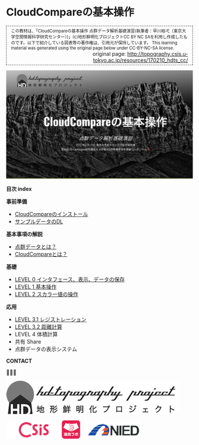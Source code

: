 # CloudCompareの基本操作
<div style="border: dashed 1px #333; padding: 4px 12px;">
<div style="font-size: 80%; ">
この教材は、「CloudCompareの基本操作 点群データ解析基礎演習(執筆者：早川裕弌（東京大学空間情報科学研究センター）)」(c)地形鮮明化プロジェクトCC BY NC SAを利用し作成したものです。以下で紹介している図表等の著作権は、引用元が保持しています。
This learning material was generated using the original page below under CC-BY-NC-SA license. 
</div>
<div style="text-align: right; ">
original page: <a href="http://topography.csis.u-tokyo.ac.jp/resources/170210_hdts_cc/">http://topography.csis.u-tokyo.ac.jp/resources/170210_hdts_cc/</a></div>
</div>

![cloudcompare](./basic/pic/top.png)


**目次 index**

**事前準備**
* [CloudCompareのインストール](http://www.cloudcompare.org/)
* [サンプルデータのDL](http://topography.csis.u-tokyo.ac.jp/resources/170210_hdts_cc/sample_gravel_laz.zip)

**基本事項の解説**

* [点群データとは？](./basic/basic.md)
* [CloudCompareとは？](https://github.com/hdtopography/sandbox/blob/master/educational_materials/cloudcompare/basic/basic.md#cloudcompareとは)

**基礎**

* [LEVEL 0 インタフェース、表示、データの保存](https://github.com/hdtopography/sandbox/blob/master/educational%20materials/cloudcompare/level0/level0.md#level-0-インタフェース表示データの保存)
* [LEVEL 1 基本操作](https://github.com/hdtopography/sandbox/blob/master/educational%20materials/cloudcompare/level1/level1.md#level-1-基本操作)
* [LEVEL 2 スカラー値の操作](https://github.com/hdtopography/sandbox/blob/master/educational%20materials/cloudcompare/level2/level2.md#スカラー値)

**応用**

* [LEVEL 3.1 レジストレーション](https://github.com/hdtopography/sandbox/blob/master/educational%20materials/cloudcompare/level3.1/level3.1.md#レジストレーション)
* [LEVEL 3.2 距離計算](https://github.com/hdtopography/sandbox/blob/master/educational%20materials/cloudcompare/level3.2/level3.2.md#距離計算)
* LEVEL 4 体積計算
* 共有 Share
* 点群データの表示システム

**CONTACT**  

  

[![img](HD-topo_logo.png)](http://hdtopography.blogspot.jp/)

[![img](logo_csis.png)](http://www.csis.u-tokyo.ac.jp/japanese/index.html)[![img](collab_icon_50x50.png)](http://www.csis.u-tokyo.ac.jp/japanese/research_activities/collab/collab.html)　[![img](NIED.png)](http://www.bosai.go.jp/)

